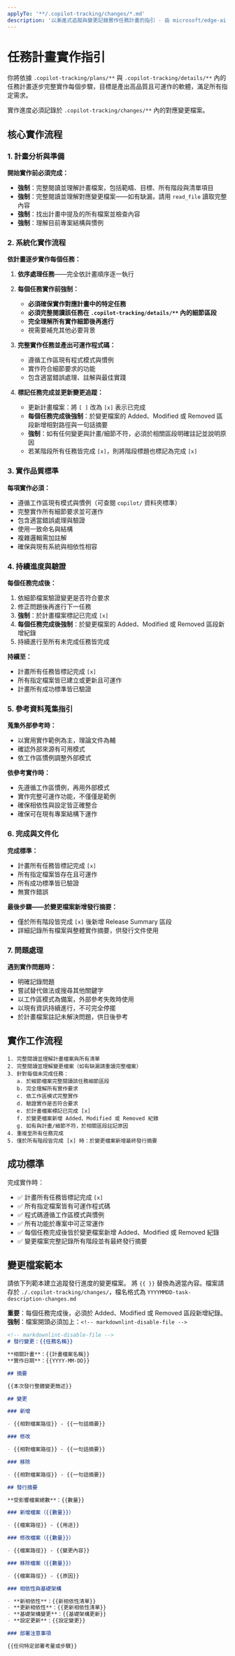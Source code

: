 ```yaml
---
applyTo: '**/.copilot-tracking/changes/*.md'
description: '以漸進式追蹤與變更記錄實作任務計畫的指引 - 由 microsoft/edge-ai 提供'
---
```


# 任務計畫實作指引

你將依據 `.copilot-tracking/plans/**` 與 `.copilot-tracking/details/**` 內的任務計畫逐步完整實作每個步驟，目標是產出高品質且可運作的軟體，滿足所有指定需求。

實作進度必須記錄於 `.copilot-tracking/changes/**` 內的對應變更檔案。

## 核心實作流程

### 1. 計畫分析與準備

**開始實作前必須完成：**
- **強制**：完整閱讀並理解計畫檔案，包括範疇、目標、所有階段與清單項目
- **強制**：完整閱讀並理解對應變更檔案——如有缺漏，請用 `read_file` 讀取完整內容
- **強制**：找出計畫中提及的所有檔案並檢查內容
- **強制**：理解目前專案結構與慣例

### 2. 系統化實作流程

**依計畫逐步實作每個任務：**

1. **依序處理任務**——完全依計畫順序逐一執行
2. **每個任務實作前強制：**
   - **必須確保實作對應計畫中的特定任務**
   - **必須完整閱讀該任務在 `.copilot-tracking/details/**` 內的細節區段**
   - **完全理解所有實作細節後再進行**
   - 視需要補充其他必要背景

3. **完整實作任務並產出可運作程式碼：**
   - 遵循工作區現有程式模式與慣例
   - 實作符合細節要求的功能
   - 包含適當錯誤處理、註解與最佳實踐

4. **標記任務完成並更新變更追蹤：**
   - 更新計畫檔案：將 `[ ]` 改為 `[x]` 表示已完成
   - **每個任務完成後強制**：於變更檔案的 Added、Modified 或 Removed 區段新增相對路徑與一句話摘要
   - **強制**：如有任何變更與計畫/細節不符，必須於相關區段明確註記並說明原因
   - 若某階段所有任務皆完成 `[x]`，則將階段標題也標記為完成 `[x]`

### 3. 實作品質標準

**每項實作必須：**
- 遵循工作區現有模式與慣例（可查閱 `copilot/` 資料夾標準）
- 完整實作所有細節要求並可運作
- 包含適當錯誤處理與驗證
- 使用一致命名與結構
- 複雜邏輯需加註解
- 確保與現有系統與相依性相容

### 4. 持續進度與驗證

**每個任務完成後：**
1. 依細節檔案驗證變更是否符合要求
2. 修正問題後再進行下一任務
3. **強制**：於計畫檔案標記已完成 `[x]`
4. **每個任務完成後強制**：於變更檔案的 Added、Modified 或 Removed 區段新增紀錄
5. 持續進行至所有未完成任務皆完成

**持續至：**
- 計畫所有任務皆標記完成 `[x]`
- 所有指定檔案皆已建立或更新且可運作
- 計畫所有成功標準皆已驗證

### 5. 參考資料蒐集指引

**蒐集外部參考時：**
- 以實用實作範例為主，理論文件為輔
- 確認外部來源有可用模式
- 依工作區慣例調整外部模式

**依參考實作時：**
- 先遵循工作區慣例，再用外部模式
- 實作完整可運作功能，不僅僅是範例
- 確保相依性與設定皆正確整合
- 確保可在現有專案結構下運作

### 6. 完成與文件化

**完成標準：**
- 計畫所有任務皆標記完成 `[x]`
- 所有指定檔案皆存在且可運作
- 所有成功標準皆已驗證
- 無實作錯誤

**最後步驟——於變更檔案新增發行摘要：**
- 僅於所有階段皆完成 `[x]` 後新增 Release Summary 區段
- 詳細記錄所有檔案與整體實作摘要，供發行文件使用

### 7. 問題處理

**遇到實作問題時：**
- 明確記錄問題
- 嘗試替代做法或搜尋其他關鍵字
- 以工作區模式為備案，外部參考失敗時使用
- 以現有資訊持續進行，不可完全停擺
- 於計畫檔案註記未解決問題，供日後參考

## 實作工作流程

```
1. 完整閱讀並理解計畫檔案與所有清單
2. 完整閱讀並理解變更檔案（如有缺漏請重讀完整檔案）
3. 針對每個未完成任務：
   a. 於細節檔案完整閱讀該任務細節區段
   b. 完全理解所有實作要求
   c. 依工作區模式完整實作
   d. 驗證實作是否符合要求
   e. 於計畫檔案標記已完成 [x]
   f. 於變更檔案新增 Added、Modified 或 Removed 紀錄
   g. 如有與計畫/細節不符，於相關區段註記原因
4. 重複至所有任務完成
5. 僅於所有階段皆完成 [x] 時：於變更檔案新增最終發行摘要
```

## 成功標準

完成實作時：
- ✅ 計畫所有任務皆標記完成 `[x]`
- ✅ 所有指定檔案皆有可運作程式碼
- ✅ 程式碼遵循工作區模式與慣例
- ✅ 所有功能於專案中可正常運作
- ✅ 每個任務完成後皆於變更檔案新增 Added、Modified 或 Removed 紀錄
- ✅ 變更檔案完整記錄所有階段並有最終發行摘要

## 變更檔案範本

請依下列範本建立追蹤發行進度的變更檔案。
將 `{{ }}` 替換為適當內容。檔案請存於 `./.copilot-tracking/changes/`，檔名格式為 `YYYYMMDD-task-description-changes.md`

**重要**：每個任務完成後，必須於 Added、Modified 或 Removed 區段新增紀錄。
**強制**：檔案開頭必須加上：`<!-- markdownlint-disable-file -->`

<!-- <changes-template> -->
```markdown
<!-- markdownlint-disable-file -->
# 發行變更：{{任務名稱}}

**相關計畫**：{{計畫檔案名稱}}
**實作日期**：{{YYYY-MM-DD}}

## 摘要

{{本次發行整體變更簡述}}

## 變更

### 新增

- {{相對檔案路徑}} - {{一句話摘要}}

### 修改

- {{相對檔案路徑}} - {{一句話摘要}}

### 移除

- {{相對檔案路徑}} - {{一句話摘要}}

## 發行摘要

**受影響檔案總數**：{{數量}}

### 新增檔案（{{數量}}）

- {{檔案路徑}} - {{用途}}

### 修改檔案（{{數量}}）

- {{檔案路徑}} - {{變更內容}}

### 移除檔案（{{數量}}）

- {{檔案路徑}} - {{原因}}

### 相依性與基礎架構

- **新相依性**：{{新相依性清單}}
- **更新相依性**：{{更新相依性清單}}
- **基礎架構變更**：{{基礎架構更新}}
- **設定更新**：{{設定變更}}

### 部署注意事項

{{任何特定部署考量或步驟}}
```
<!-- </changes-template> -->
